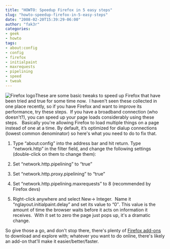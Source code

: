```yaml
---
title: "HOWTO: Speedup Firefox in 5 easy steps"
slug: "howto-speedup-firefox-in-5-easy-steps"
date: "2008-02-20T15:39:29-06:00"
author: "fak3r"
categories:
- geek
- howto
tags:
- about:config
- config
- firefox
- initialpaint
- maxrequests
- pipelining
- speed
- tweak
---
```


![Firefox logo](http://www.fak3r.com/wp-content/uploads/2008/01/firefox-logo.jpg)These are some basic tweaks to speed up Firefox that have been tried and true for some time now.  I haven't seen these collected in one place recently, so if you have Firefox and want to improve its performance, try these steps.  If you have a broadband connection (who doesn't?), you can speed up your page loads considerably using these steps.   Basically you're allowing Firefox to load multiple things on a page instead of one at a time. By default, it’s optimized for dialup connections (lowest common denominator) so here's what you need to do to fix that.



	
  1. Type “about:config” into the address bar and hit return. Type “network.http” in the filter field, and change the following settings (double-click on them to change them):

	
  2. Set “network.http.pipelining” to “true”

	
  3. Set “network.http.proxy.pipelining” to “true”

	
  4. Set “network.http.pipelining.maxrequests” to 8 (recommended by Firefox devs)

	
  5. Right-click anywhere and select New-> Integer.  Name it “nglayout.initialpaint.delay” and set its value to “0″. This value is the amount of time the browser waits before it acts on information it receives.  With it set to zero the page just pops up, it's a dramatic change.


So give those a go, and don't stop there, there's plenty of [Firefox add-ons](https://addons.mozilla.org/en-US/firefox/recommended) to download and explore with; whatever you want to do online, there's likely an add-on that'll make it easier/better/faster.
